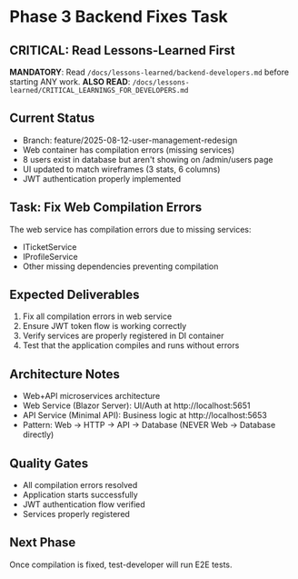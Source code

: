 # Phase 3 Backend Fixes Task

## CRITICAL: Read Lessons-Learned First
**MANDATORY**: Read `/docs/lessons-learned/backend-developers.md` before starting ANY work.
**ALSO READ**: `/docs/lessons-learned/CRITICAL_LEARNINGS_FOR_DEVELOPERS.md`

## Current Status
- Branch: feature/2025-08-12-user-management-redesign
- Web container has compilation errors (missing services)
- 8 users exist in database but aren't showing on /admin/users page
- UI updated to match wireframes (3 stats, 6 columns)
- JWT authentication properly implemented

## Task: Fix Web Compilation Errors
The web service has compilation errors due to missing services:
- ITicketService
- IProfileService
- Other missing dependencies preventing compilation

## Expected Deliverables
1. Fix all compilation errors in web service
2. Ensure JWT token flow is working correctly
3. Verify services are properly registered in DI container
4. Test that the application compiles and runs without errors

## Architecture Notes
- Web+API microservices architecture
- Web Service (Blazor Server): UI/Auth at http://localhost:5651
- API Service (Minimal API): Business logic at http://localhost:5653
- Pattern: Web → HTTP → API → Database (NEVER Web → Database directly)

## Quality Gates
- All compilation errors resolved
- Application starts successfully
- JWT authentication flow verified
- Services properly registered

## Next Phase
Once compilation is fixed, test-developer will run E2E tests.
